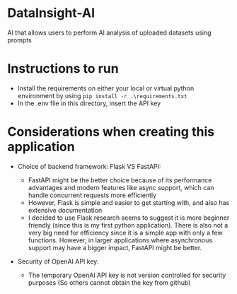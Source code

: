 # DataInsight-AI

AI that allows users to perform AI analysis of uploaded datasets using prompts

# Instructions to run

- Install the requirements on either your local or virtual python environment by using `pip install -r .\requirements.txt`
- In the .env file in this directory, insert the API key

# Considerations when creating this application

- Choice of backend framework: Flask VS FastAPI:

  - FastAPI might be the better choice because of its performance advantages and modern features like async support, which can handle concurrent requests more efficiently
  - However, Flask is simple and easier to get starting with, and also has extensive documentation
  - I decided to use Flask research seems to suggest it is more beginner friendly (since this is my first python application). There is also not a very big need for efficiency since it is a simple app with only a few functions. However, in larger applications where asynchronous support may have a bigger impact, FastAPI might be better.

- Security of OpenAI API key:
  - The temporary OpenAI API key is not version controlled for security purposes (So others cannot obtain the key from github)
